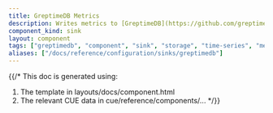 ```yaml
---
title: GreptimeDB Metrics
description: Writes metrics to [GreptimeDB](https://github.com/greptimeteam/greptimedb)
component_kind: sink
layout: component
tags: ["greptimedb", "component", "sink", "storage", "time-series", "metrics"]
aliases: ["/docs/reference/configuration/sinks/greptimedb"]
---
```


{{/*
This doc is generated using:

1. The template in layouts/docs/component.html
2. The relevant CUE data in cue/reference/components/...
*/}}
